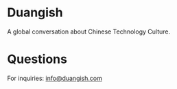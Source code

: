 # Duangish

A global conversation about Chinese Technology Culture.

# Questions

For inquiries: info@duangish.com
